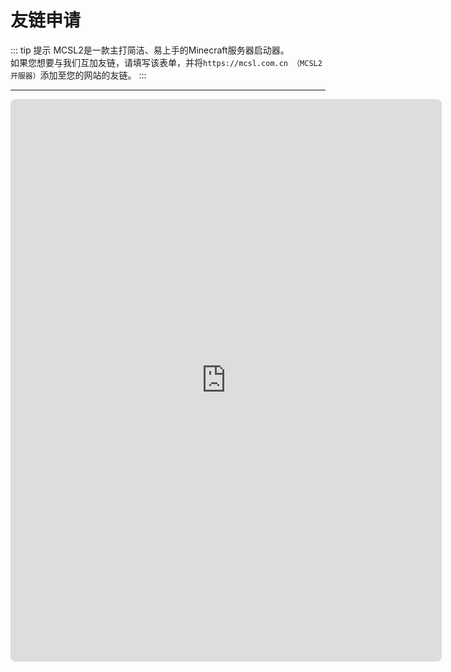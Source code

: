 # 友链申请  

::: tip 提示
MCSL2是一款主打简洁、易上手的Minecraft服务器启动器。  
如果您想要与我们互加友链，请填写该表单，并将`https://mcsl.com.cn （MCSL2开服器）`添加至您的网站的友链。
:::
___

<iframe height="900" width="690" scrolling="no" style="overflow: hidden; border-radius: 8px;" src='https://www.wjx.top/vm/PpWhPhE.aspx?width=700&source=iframe&s=t' frameborder='0'></iframe>
